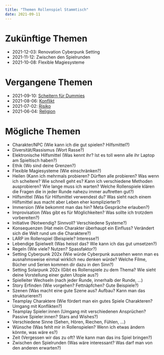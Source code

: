 ```yaml
---
title: "Themen Rollenspiel Stammtisch"
date: 2021-09-11
---
```


# Zukünftige Themen

- 2021-12-03: Renovation Cyberpunk Setting <!-- (../thema_renovation_cyberpunk_setting) -->
- 2021-11-12: Zwischen den Spielrunden <!-- (../thema_zwischen_den_spielrunden) -->
- 2021-10-08: Flexible Magiesysteme <!-- (../free_form_magic) -->

# Vergangene Themen

- 2021-09-10: [Scheitern für Dummies](../scheitern_fuer_dummies)
- 2021-08-06: [Konflikt](../konflikt)
- 2021-07-02: [Risiko](../risiko)
- 2021-06-04: [Religion](../religion)

# Mögliche Themen

- Charakter/NPC (Wie kann ich die gut spielen? Hilfsmittel?)
- Diversität/Rassismus (Wort Rasse?)
- Elektronische Hilfsmittel (Was kennt ihr? Ist es toll wenn alle ihr Laptop am Spieltisch haben?)
- Ethik (Wo sind deine Grenzen?)
- Flexible Magiesysteme (Wie einschränken?)
- Heilen (Kann ich mehrmals probieren? Dürften alle probieren? Was wenn ich scheitere? Wie schnell geht es? Kann ich verschiedene Methoden ausprobieren? Wie lange muss ich warten? Welche Rollenspiele klären die Fragen die in jeder Runde nahezu immer auftretten gut?)
- Hilfsmittel (Was für Hilfsmittel verwendest du? Was sieht nach einem Hilfsmittel aus macht aber Leben eher komplizierter?)
- Immersion (Wie bekommt man das hin? Meta Gespräche erlauben?)
- Improvisation (Was gibt es für Möglichkeiten? Was sollte ich trotzdem vorbereiten?)
- Initiative (Notwendig? Sinnvoll? Verschiedene Systeme?)
- Konsequenzen (Hat mein Charakter überhaupt ein Einfluss? Verändert sich die Welt rund um die Charaktere?)
- LARP im Rollenspiel (Beispiele? Interesse?)
- Lebendige Spielwelt (Was heisst das? Wie kann ich das gut umsetzen?)
- Regeln (Wie viele? Nutzen? Spassfaktor?)
- Setting Cyberpunk 202x (Wie würde Cyberpunk aussehen wenn man es ausnahmsweise einmal wirklich neu denken würde? Welche Filme, Bücher und Serien kommen dir dazu in den Sinn?)
- Setting Solarpunk 202x (Gibt es Rollenspiele zu dem Thema? Wie sieht deine Vorstellung einer guten Utopie aus?)
- Spielleiter Wechseln (nach jeder Runde, innerhalb der Runde, ...)
- Story Erfinden (Wie vorgehen? Fettnäpfchen? Gute Beispiele?)
- Szenen (Was macht eine gute Szene aus? Aufbau? Kann man das strukturieren?)
- Teamplay Charaktere (Wie fördert man ein gutes Spiele Charakteren? Umgang mit Konflikten?)
- Teamplay Spieler:innen (Umgang mit verschiedenen Ansprüchen? Passive Spieler:innen? Stars and Wishes?)
- Verschiedene Sinne (Sehen, Hören, Riechen, Fühlen, ...)
- Wünsche (Was fehlt mir in Rollenspielen? Wenn ich etwas ändern könnte, was wäre es?)
- Zeit (Vergessen wir das zu oft? Wie kann man das ins Spiel bringen?)
- Zwischen den Spielrunden (Was wäre interessant? Was darf man von den anderen erwarten?)
